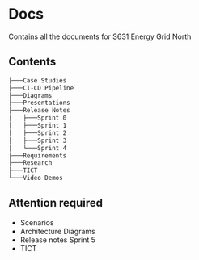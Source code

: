 # Docs
Contains all the documents for S631 Energy Grid North

## Contents
```bash
├───Case Studies
├───CI-CD Pipeline
├───Diagrams
├───Presentations
├───Release Notes
│   ├───Sprint 0
│   ├───Sprint 1
│   ├───Sprint 2
│   ├───Sprint 3
│   └───Sprint 4
├───Requirements
├───Research
├───TICT
└───Video Demos
```

## Attention required
- Scenarios
- Architecture Diagrams
- Release notes Sprint 5
- TICT

